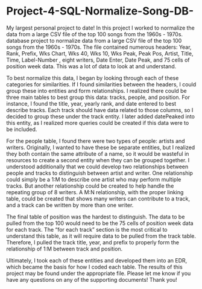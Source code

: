 # Project-4-SQL-Normalize-Song-DB-
My largest personal project to date! In this project I worked to normalize the data from a large CSV file of the top 100 songs from the 1960s - 1970s. 
database project to normalize data from a large CSV file of the top 100 songs from the 1960s - 1970s. The file contained numerous headers: Year, Rank, Prefix, Wks Chart, Wks 40, Wks 10, Wks Peak, Peak Pos, Artist, Title, Time, Label-Number	, eight writers, Date Enter, Date Peak, and 75 cells of position week data. This was a lot of data to look at and understand. 

To best normalize this data, I began by looking through each of these categories for similarities. If I found similarities between the headers, I could group these into entities and form relationships. I realized there could be three main tables to best group this data: tracks, people, and position. For instance, I found the title, year, yearly rank, and date entered to best describe tracks. Each track should have data related to those columns, so I decided to group these under the track entity. I later added datePeaked into this entity, as I realized more queries could be created if this data were to be included. 

For the people table, I found there were two types of people: artists and writers. Originally, I wanted to have these be separate entities, but I realized they both contain the same attribute of a name, so it would be wasteful in resources to create a second entity when they can be grouped together. I understood additionally that we could develop two relationships between people and tracks to distinguish between artist and writer. One relationship could simply be a 1:M to describe one artist who may perform multiple tracks. But another relationship could be created to help handle the repeating group of 8 writers. A M:N relationship, with the proper linking table, could be created that shows many writers can contribute to a track, and a track can be written by more than one writer.

The final table of position was the hardest to distinguish. The data to be pulled from the top 100 would need to be the 75 cells of position week data for each track. The “for each track” section is the most critical to understand this table, as it will require data to be pulled from the track table. Therefore, I pulled the track title, year, and prefix to properly form the relationship of 1:M between track and position. 

Ultimately, I took each of these entities and developed them into an EDR, which became the basis for how I coded each table. The results of this project may be found under the appropriate file. Please let me know if you have any questions on any of the supporting documents! Thank you! 

